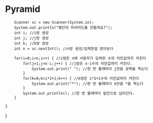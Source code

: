 # Pyramid
		Scanner sc = new Scanner(System.in);
		System.out.println("몇단의 피라미드를 만들까요?");
		int i; //i방 생성
		int j; //j방 생성
		int k; //k방 생성
		int n = sc.nextInt(); //n방 생성/입력한걸 받아둔다
		
		for(i=0;i<n;i++) { //i방은 n에 사용자가 입력한 수의 미만값까지 커진다
			for(j=1;j<n-i;j++) { //j방은 n-i수의 미만값까지 커진다.
				System.out.print(" "); //한 번 돌때마다 j만큼 공백을 찍는다 
			}
			for(k=0;k<i*2+1;k++) { //k방은 i*2+1수의 미만값까지 커진다
				System.out.print("*"); //한 번 돌때마다 k만큼 *을 찍는다
			}
			System.out.println(); //한 번 돌때마다 밑칸으로 넘어간다.
		}
		
	}

}
